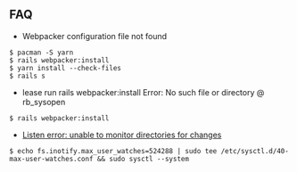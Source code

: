 ## FAQ
- Webpacker configuration file not found
```
$ pacman -S yarn
$ rails webpacker:install
$ yarn install --check-files 
$ rails s
```
- lease run rails webpacker:install Error: No such file or directory @ rb_sysopen
```
$ rails webpacker:install
```
- [Listen error: unable to monitor directories for changes](https://stackoverflow.com/questions/42225677/listen-error-unable-to-monitor-directories-for-changes)
```
$ echo fs.inotify.max_user_watches=524288 | sudo tee /etc/sysctl.d/40-max-user-watches.conf && sudo sysctl --system
```
